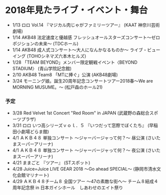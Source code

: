 # 2018年見たライブ・イベント・舞台
- 1/13 ロロ Vol.14 『マジカル肉じゃがファミリーツアー』 (KAAT 神奈川芸術劇場)
- 1/14 AKB48 法定速度と優越感 フレッシュオールスターズコンサート〜ゼロポジションの未来〜 (TDCホール)
- 1/14 AKB48 成人式コンサート～大人になんかなるものか～ ライブ・ビューイング (TOHOシネマズ六本木ヒルズ)
- 1/28 「TEAM BEYOND」メンバー限定観戦イベント〈BEYOND STADIUM〉 (青山学院記念館)
- 2/10 AKB48 Team8 「MTに捧ぐ」公演 (AKB48劇場)
- 3/24 モーニング娘。誕生20周年記念コンサートツアー2018春～We are MORNING MUSUME。～ (松戸森のホール21)

### 予定
- 3/28 Red Velvet 1st Concert "Red Room" in JAPAN (武蔵野の森総合スポーツプラザ)
- 3/31 ロロ いつ高シリーズｖｏｌ．５ 『いつだって窓際でぼくたち』 (早稲田小劇場どらま館)
- 4/1 ＡＫＢ４８ 単独コンサート ～ジャーバージャって何？～ 昼公演 (さいたまスーパーアリーナ)
- 4/1 ＡＫＢ４８ 単独コンサート ～ジャーバージャって何？～ 夜公演 (さいたまスーパーアリーナ)
- 4/21 ままごと 『ツアー』 (STスポット)
- 4/28 Juice=Juice LIVE GEAR 2018 ～Go ahead SPECIAL～ (静岡市清水文化会館マリナート)
- 4/29 ＡＫＢ４８チーム８ 全国ツアー ～47の素敵な街へ～ チーム８結成４周年記念祭 in 日本ガイシホール　しあわせのエイト祭り
